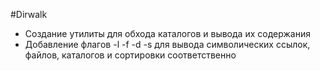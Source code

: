 #Dirwalk
+ Создание утилиты для обхода каталогов и вывода их содержания
+ Добавление флагов -l -f -d -s для вывода символических ссылок, файлов, каталогов и сортировки соответственно
